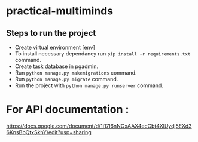 # practical-multiminds

## Steps to run the project

- Create virtual environment [env]
- To install necessary dependancy run `pip install -r requirements.txt` command.
- Create task database in pgadmin.
- Run `python manage.py makemigrations` command.
- Run `python manage.py migrate` command.
- Run the project with `python manage.py runserver` command.

# For API documentation :
https://docs.google.com/document/d/1i17l6nNGxAAX4ecCbt4XlUydj5EXd36KnsBbQtxSkhY/edit?usp=sharing
